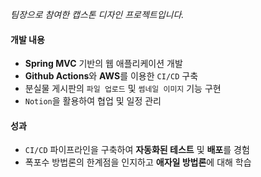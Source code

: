 _팀장으로 참여한 캡스톤 디자인 프로젝트입니다._

#### 개발 내용
- **Spring MVC** 기반의 웹 애플리케이션 개발
- **Github Actions**와 **AWS**를 이용한 `CI/CD` 구축
- 분실물 게시판의 `파일 업로드` 및 `썸네일 이미지` 기능 구현
- `Notion`을 활용하여 협업 및 일정 관리

#### 성과
- `CI/CD` 파이프라인을 구축하여 **자동화된 테스트** 및 **배포**를 경험
- 폭포수 방법론의 한계점을 인지하고 **애자일 방법론**에 대해 학습
